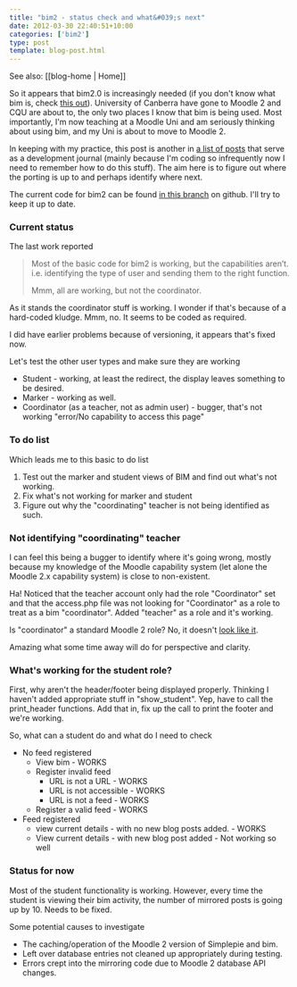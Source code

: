 ```yaml
---
title: "bim2 - status check and what&#039;s next"
date: 2012-03-30 22:40:51+10:00
categories: ['bim2']
type: post
template: blog-post.html
---
```


See also: [[blog-home | Home]]

So it appears that bim2.0 is increasingly needed (if you don't know what bim is, check [this out](/blog2/research/bam-blog-aggregation-management/)). University of Canberra have gone to Moodle 2 and CQU are about to, the only two places I know that bim is being used. Most importantly, I'm now teaching at a Moodle Uni and am seriously thinking about using bim, and my Uni is about to move to Moodle 2.

In keeping with my practice, this post is another in [a list of posts](/blog2/category/bim/bim2/) that serve as a development journal (mainly because I'm coding so infrequently now I need to remember how to do this stuff). The aim here is to figure out where the porting is up to and perhaps identify where next.

The current code for bim2 can be found [in this branch](https://github.com/djplaner/BIM/tree/bim2) on github. I'll try to keep it up to date.

### Current status

The last work reported

> Most of the basic code for bim2 is working, but the capabilities aren’t. i.e. identifying the type of user and sending them to the right function.
> 
> Mmm, all are working, but not the coordinator.

As it stands the coordinator stuff is working. I wonder if that's because of a hard-coded kludge. Mmm, no. It seems to be coded as required.

I did have earlier problems because of versioning, it appears that's fixed now.

Let's test the other user types and make sure they are working

- Student - working, at least the redirect, the display leaves something to be desired.
- Marker - working as well.
- Coordinator (as a teacher, not as admin user) - bugger, that's not working "error/No capability to access this page"

### To do list

Which leads me to this basic to do list

1. Test out the marker and student views of BIM and find out what's not working.
2. Fix what's not working for marker and student
3. Figure out why the "coordinating" teacher is not being identified as such.

### Not identifying "coordinating" teacher

I can feel this being a bugger to identify where it's going wrong, mostly because my knowledge of the Moodle capability system (let alone the Moodle 2.x capability system) is close to non-existent.

Ha! Noticed that the teacher account only had the role "Coordinator" set and that the access.php file was not looking for "Coordinator" as a role to treat as a bim "coordinator". Added "teacher" as a role and it's working.

Is "coordinator" a standard Moodle 2 role? No, it doesn't [look like it](http://docs.moodle.org/22/en/Standard_roles).

Amazing what some time away will do for perspective and clarity.

### What's working for the student role?

First, why aren't the header/footer being displayed properly. Thinking I haven't added appropriate stuff in "show\_student". Yep, have to call the print\_header functions. Add that in, fix up the call to print the footer and we're working.

So, what can a student do and what do I need to check

- No feed registered
    - View bim - WORKS
    - Register invalid feed
        - URL is not a URL - WORKS
        - URL is not accessible - WORKS
        - URL is not a feed - WORKS
    - Register a valid feed - WORKS
- Feed registered
    - view current details - with no new blog posts added. - WORKS
    - View current details - with new blog post added - Not working so well

### Status for now

Most of the student functionality is working. However, every time the student is viewing their bim activity, the number of mirrored posts is going up by 10. Needs to be fixed.

Some potential causes to investigate

- The caching/operation of the Moodle 2 version of Simplepie and bim.
- Left over database entries not cleaned up appropriately during testing.
- Errors crept into the mirroring code due to Moodle 2 database API changes.